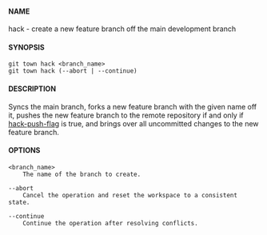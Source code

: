 #### NAME

hack - create a new feature branch off the main development branch


#### SYNOPSIS

```
git town hack <branch_name>
git town hack (--abort | --continue)
```


#### DESCRIPTION

Syncs the main branch,
forks a new feature branch with the given name off it,
pushes the new feature branch to the remote repository
if and only if [hack-push-flag](./hack-push-flag.md) is true,
and brings over all uncommitted changes to the new feature branch.


#### OPTIONS

```
<branch_name>
    The name of the branch to create.

--abort
    Cancel the operation and reset the workspace to a consistent state.

--continue
    Continue the operation after resolving conflicts.
```
